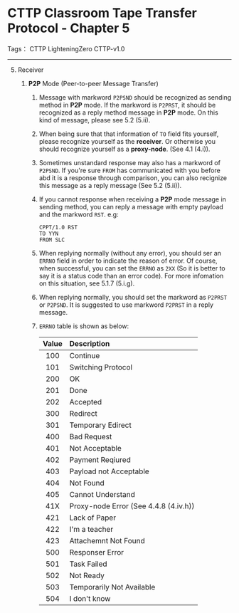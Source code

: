 # CTTP Classroom Tape Transfer Protocol - Chapter 5 

Tags： CTTP LighteningZero CTTP-v1.0

---

5. Receiver

    1. **P2P** Mode (Peer-to-peer Message Transfer)

        1. Message with markword `P2PSND` should be recognized as sending method in **P2P** mode. If the markword is `P2PRST`, it should be recognized as a reply method message in **P2P** mode. On this kind of message, please see 5.2 (5.ii).
        
        2. When being sure that that information of `TO` field fits yourself, please recognize yourself as the **receiver**. Or otherwise you should recognize yourself as a **proxy-node**. (See 4.1 (4.i)).
        
        3. Sometimes unstandard response may also has a markword of `P2PSND`. If you're sure `FROM` has communicated with you before abd it is a response through comparison, you can also recignize this message as a reply message (See 5.2 (5.ii)).
        
        4. If you cannot response when receiving a **P2P** mode message in sending method, you can reply a message with empty payload and the markword `RST`. e.g:
            ```text
            CPPT/1.0 RST
            TO YYN
            FROM SLC
            ```
        
        5. When replying normally (without any error), you should ser an `ERRNO` field in order to indicate the reason of error. Of course, when successful, you can set the `ERRNO` as `2XX` (So it is better to say it is a status code than an error code). For more infomation on this situation, see 5.1.7 (5.i.g).
        
        6. When replying normally, you should set the markword as `P2PRST` or `P2PSND`. It is suggested to use markword `P2PRST` in a reply message.
        
        7. `ERRNO` table is shown as below:

            | Value | Description                           |
            | :---: | :------------------------------------ |
            |  100  | Continue                              |
            |  101  | Switching Protocol                    |
            |  200  | OK                                    |
            |  201  | Done                                  |
            |  202  | Accepted                              |
            |  300  | Redirect                              |
            |  301  | Temporary Edirect                     |
            |  400  | Bad Request                           |
            |  401  | Not Acceptable                        |
            |  402  | Payment Reqiured                      |
            |  403  | Payload not Acceptable                |
            |  404  | Not Found                             |
            |  405  | Cannot Understand                     |
            |  41X  | Proxy-node Error (See 4.4.8 (4.iv.h)) |
            |  421  | Lack of Paper                         |
            |  422  | I'm a teacher                         |
            |  423  | Attachemnt Not Found                  |
            |  500  | Responser Error                       |
            |  501  | Task Failed                           |
            |  502  | Not Ready                             |
            |  503  | Temporarily Not Available             |
            |  504  | I don't know                          |

